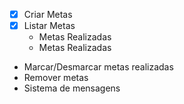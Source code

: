 - [x] Criar Metas
- [x] Listar Metas
    - Metas Realizadas
    - Metas Realizadas
- Marcar/Desmarcar metas realizadas
- Remover metas
- Sistema de mensagens